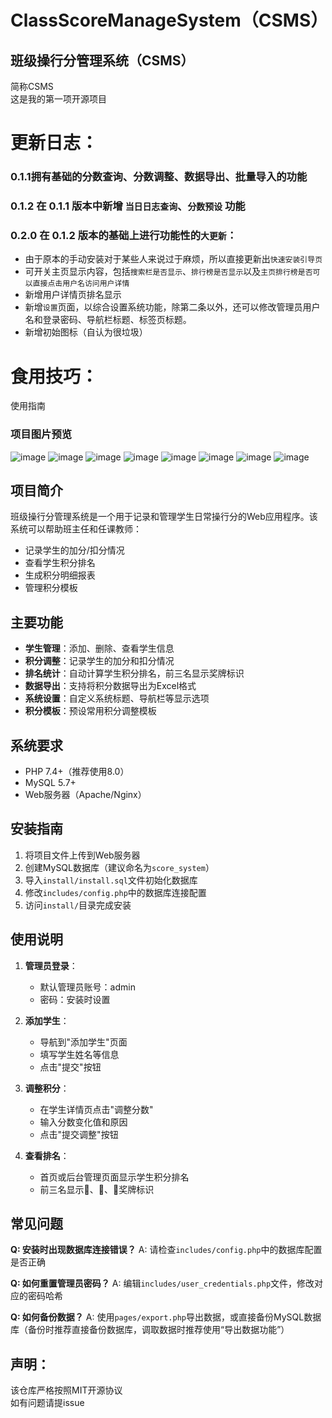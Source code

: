 # ClassScoreManageSystem（CSMS）
## 班级操行分管理系统（CSMS）
简称CSMS\
这是我的第一项开源项目



# 更新日志：
### 0.1.1拥有基础的分数查询、分数调整、数据导出、批量导入的功能
### 0.1.2 在 0.1.1 版本中新增 `当日日志查询`、`分数预设` 功能
### 0.2.0 在 0.1.2 版本的基础上进行功能性的`大更新`：
- 由于原本的手动安装对于某些人来说过于麻烦，所以直接更新出`快速安装引导页`
- 可开关主页显示内容，包括`搜索栏是否显示`、`排行榜是否显示`以及`主页排行榜是否可以直接点击用户名访问用户详情`
- 新增用户详情页排名显示
- 新增`设置`页面，以综合设置系统功能，除第二条以外，还可以修改管理员用户名和登录密码、导航栏标题、标签页标题。
- 新增初始图标（自认为很垃圾）


# 食用技巧：
使用指南

### 项目图片预览
![image](https://github.com/user-attachments/assets/205cc5ec-eedd-4765-b390-54d737b0ca3f)
![image](https://github.com/user-attachments/assets/5929ab06-54d5-41e9-bff1-29578501f76e)
![image](https://github.com/user-attachments/assets/ad81d660-9969-4beb-b0f1-dd1456031da7)
![image](https://github.com/user-attachments/assets/346cf499-3411-45aa-a95d-4a5681ce886f)
![image](https://github.com/user-attachments/assets/7c92f504-fbcc-4261-bb6c-021c5c0cdcc7)
![image](https://github.com/user-attachments/assets/5719cef0-5e4d-49f9-8645-7e13df7e1379)
![image](https://github.com/user-attachments/assets/9c5567a0-d0b7-4499-a1a0-7986b4f14ede)
![image](https://github.com/user-attachments/assets/a818abd0-5328-45fc-9acb-7d716490163b)


## 项目简介
班级操行分管理系统是一个用于记录和管理学生日常操行分的Web应用程序。该系统可以帮助班主任和任课教师：

- 记录学生的加分/扣分情况
- 查看学生积分排名
- 生成积分明细报表
- 管理积分模板

## 主要功能

- **学生管理**：添加、删除、查看学生信息
- **积分调整**：记录学生的加分和扣分情况
- **排名统计**：自动计算学生积分排名，前三名显示奖牌标识
- **数据导出**：支持将积分数据导出为Excel格式
- **系统设置**：自定义系统标题、导航栏等显示选项
- **积分模板**：预设常用积分调整模板

## 系统要求

- PHP 7.4+（推荐使用8.0）
- MySQL 5.7+
- Web服务器（Apache/Nginx）

## 安装指南

1. 将项目文件上传到Web服务器
2. 创建MySQL数据库（建议命名为`score_system`）
3. 导入`install/install.sql`文件初始化数据库
4. 修改`includes/config.php`中的数据库连接配置
5. 访问`install/`目录完成安装

## 使用说明

1. **管理员登录**：
   - 默认管理员账号：admin
   - 密码：安装时设置

2. **添加学生**：
   - 导航到"添加学生"页面
   - 填写学生姓名等信息
   - 点击"提交"按钮

3. **调整积分**：
   - 在学生详情页点击"调整分数"
   - 输入分数变化值和原因
   - 点击"提交调整"按钮

4. **查看排名**：
   - 首页或后台管理页面显示学生积分排名
   - 前三名显示🥇、🥈、🥉奖牌标识

## 常见问题

**Q: 安装时出现数据库连接错误？**
A: 请检查`includes/config.php`中的数据库配置是否正确

**Q: 如何重置管理员密码？**
A: 编辑`includes/user_credentials.php`文件，修改对应的密码哈希

**Q: 如何备份数据？**
A: 使用`pages/export.php`导出数据，或直接备份MySQL数据库（备份时推荐直接备份数据库，调取数据时推荐使用“导出数据功能”）


## 声明：
该仓库严格按照MIT开源协议\
如有问题请提issue
